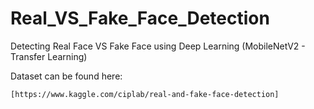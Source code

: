 # Real_VS_Fake_Face_Detection
Detecting Real Face VS Fake Face using Deep Learning (MobileNetV2 - Transfer Learning)


Dataset can be found here:

    [https://www.kaggle.com/ciplab/real-and-fake-face-detection]
